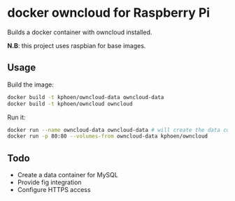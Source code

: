 docker owncloud for Raspberry Pi
================================

Builds a docker container with owncloud installed.

**N.B**: this project uses raspbian for base images.

## Usage

Build the image:

```bash
docker build -t kphoen/owncloud-data owncloud-data
docker build -t kphoen/owncloud owncloud
```

Run it:

```bash
docker run --name owncloud-data owncloud-data # will create the data container
docker run -p 80:80 --volumes-from owncloud-data kphoen/owncloud
```

## Todo

  * Create a data container for MySQL
  * Provide fig integration
  * Configure HTTPS access
